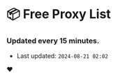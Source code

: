 # :package: Free Proxy List
### Updated every 15 minutes.

- Last updated: `2024-08-21 02:02`

:heart:
